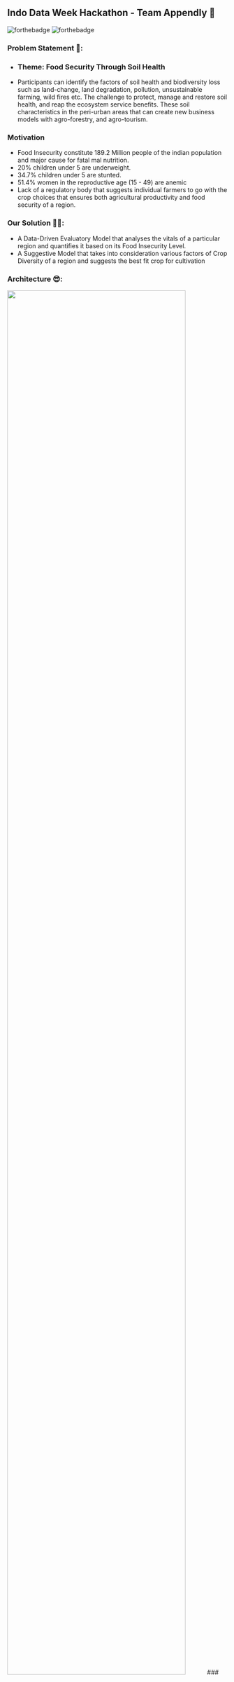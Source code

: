 ## Indo Data Week Hackathon - Team Appendly 🚀
![forthebadge](https://forthebadge.com/images/badges/built-with-love.svg)
![forthebadge](https://forthebadge.com/images/badges/made-with-python.svg)
### Problem Statement 🤔:
* ### Theme: Food Security Through Soil Health
* Participants can identify the factors of soil health and biodiversity loss such as land-change, land degradation, pollution, unsustainable farming, wild fires etc.  The challenge to protect, manage and restore soil health, and reap the ecosystem service benefits. These soil characteristics in the peri-urban areas that can create new business models with agro-forestry,  and agro-tourism.
### Motivation
* Food Insecurity constitute 189.2 Million people  of the indian population and major cause for fatal mal nutrition.
* 20% children under 5 are underweight. 
* 34.7% children under 5 are stunted.
* 51.4% women in the reproductive age (15 - 49) are anemic
* Lack of a regulatory body that suggests individual farmers to go with the crop choices that ensures both agricultural productivity and food security of a region.
### Our Solution 👨‍💻:


* A Data-Driven Evaluatory Model that analyses the vitals of a particular region and quantifies it based on its Food  Insecurity Level.
* A Suggestive Model that takes into consideration various factors of Crop Diversity of a region and suggests the best fit crop for cultivation
### Architecture 😎: 

<img src="https://github.com/Shakileash5/Food_security/blob/master/DataImages/archiecture.PNG" width="90%">
### Tech Stacks ⚛️:

<img src="https://github.com/Shakileash5/Food_security/blob/master/DataImages/TechStack.PNG?raw=true" width="90%">

## Installation
 ## Data Intepretation and Model
* Clone the repo
```sh
   $ git clone https://github.com/Shakileash5/Food_security.git
```
```sh
   $ cd Food_security
```
* Create virtualenv
```sh
   $ virtualenv venv
```
* For Linux
```sh
   $ source ./venv/bin/activate
```
* For windows
```sh
   $ cd venv/Scripts/
```
```sh
   $ activate
```
* Install dependencies
```sh
   $ pip install -r requirements.txt
```

## Contributing
Pull requests are welcome. For major changes, please open an issue first to discuss what you would like to change.

Please make sure to update tests as appropriate.

### Authors 📋:
Our Blog [Predicting Food Security & Promoting Crop Diversity in Telangana](https://medium.com/@datadrivensanjay/31e4c5a26ee4)
<p> Made with ❤</p>